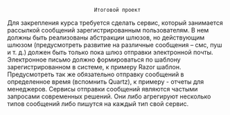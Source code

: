                                 Итоговой проект
                                
Для закрепления курса требуется сделать сервис, который занимается рассылкой сообщений
зарегистрированным пользователям. В нем должны быть реализованы абстракции шлюзов, но
действующим шлюзом (предусмотреть развитие на различные сообщения – смс, пуш и т. д.) должен
быть только пока шлюз отправки электронной почты. Электронное письмо должно формироваться по
шаблону зарегистрированном в системе, к примеру Razor шаблон. Предусмотреть так же обязательно
отправку сообщений в определенное время (вспомнить Quartz), к примеру - отчеты для менеджеров.
Сервисы отправки сообщений являются частыми запросами современных решений. Они либо
агрегируют несколько типов сообщений либо пишутся на каждый тип свой сервис.
